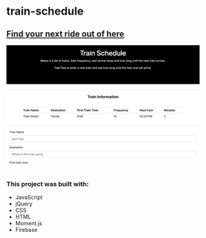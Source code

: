 # train-schedule
<h2> <a href="https://ogilvie1231.github.io/train-schedule/">Find your next ride out of here</a></h2>
<img src="assets/images/6.png" alt="site image" >&nbsp;
<!-- ![Image description](assets/images/6.png) -->

<h3>This project was built with:</h3>
<ul>
    <li>JavaScript</li>
    <li>jQuery</li>
    <li>CSS</li>
    <li>HTML</li>
    <li>Moment.js</li>
    <li>Firebase</li>
</ul>


